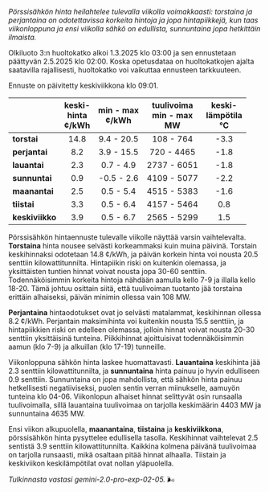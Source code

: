*Pörssisähkön hinta heilahtelee tulevalla viikolla voimakkaasti: torstaina ja perjantaina on odotettavissa korkeita hintoja ja jopa hintapiikkejä, kun taas viikonloppuna ja ensi viikolla sähkö on edullista, sunnuntaina jopa hetkittäin ilmaista.*


Olkiluoto 3:n huoltokatko alkoi 1.3.2025 klo 03:00 ja sen ennustetaan päättyvän 2.5.2025 klo 02:00. Koska opetusdataa on huoltokatkojen ajalta saatavilla rajallisesti, huoltokatko voi vaikuttaa ennusteen tarkkuuteen.

Ennuste on päivitetty keskiviikkona klo 09:01.

|    | keski-<br>hinta<br>¢/kWh | min - max<br>¢/kWh | tuulivoima<br>min - max<br>MW | keski-<br>lämpötila<br>°C |
|:-------------|:----------------:|:----------------:|:-------------:|:-------------:|
| **torstai**   |      14.8        |   9.4 - 20.5    |   108 - 764  |     -3.3      |
| **perjantai**  |      8.2         |   3.9 - 15.5    |  720 - 4465  |     -1.8      |
| **lauantai**   |      2.3         |   0.7 - 4.9     |  2737 - 6051 |     -1.8      |
| **sunnuntai**  |      0.9         |  -0.5 - 2.6     |  4109 - 5077 |     -2.2      |
| **maanantai**  |      2.5         |   0.5 - 5.4     |  4515 - 5383 |     -1.6      |
| **tiistai**    |      3.3         |   0.5 - 6.4     |  4157 - 5464 |      0.8      |
| **keskiviikko** |      3.9         |   0.5 - 6.7     |  2565 - 5299 |      1.5      |

Pörssisähkön hintaennuste tulevalle viikolle näyttää varsin vaihtelevalta. **Torstaina** hinta nousee selvästi korkeammaksi kuin muina päivinä. Torstain keskihinnaksi odotetaan 14.8 ¢/kWh, ja päivän korkein hinta voi nousta 20.5 senttiin kilowattitunnilta. Hintapiikin riski on kuitenkin olemassa, ja yksittäisten tuntien hinnat voivat nousta jopa 30-60 senttiin. Todennäköisimmin korkeita hintoja nähdään aamulla kello 7-9 ja illalla kello 18-20. Tämä johtuu osittain siitä, että tuulivoiman tuotanto jää torstaina erittäin alhaiseksi, päivän minimin ollessa vain 108 MW.

**Perjantaina** hintaodotukset ovat jo selvästi matalammat, keskihinnan ollessa 8.2 ¢/kWh. Perjantain maksimihinta voi kuitenkin nousta 15.5 senttiin, ja hintapiikkien riski on edelleen olemassa, jolloin hinnat voivat nousta 20-30 senttiin yksittäisinä tunteina. Piikkihinnat ajoittuisivat todennäköisimmin aamun (klo 7-9) ja alkuillan (klo 17-19) tunneille.

Viikonloppuna sähkön hinta laskee huomattavasti. **Lauantaina** keskihinta jää 2.3 senttiin kilowattitunnilta, ja **sunnuntaina** hinta painuu jo hyvin edulliseen 0.9 senttiin. Sunnuntaina on jopa mahdollista, että sähkön hinta painuu hetkellisesti negatiiviseksi, puolen sentin verran miinukselle, aamuyön tunteina klo 04-06. Viikonlopun alhaiset hinnat selittyvät osin runsaalla tuulivoimalla, sillä lauantaina tuulivoimaa on tarjolla keskimäärin 4403 MW ja sunnuntaina 4635 MW.

Ensi viikon alkupuolella, **maanantaina**, **tiistaina** ja **keskiviikkona**, pörssisähkön hinta pysyttelee edullisella tasolla. Keskihinnat vaihtelevat 2.5 sentistä 3.9 senttiin kilowattitunnilta. Kaikkina kolmena päivänä tuulivoimaa on tarjolla runsaasti, mikä osaltaan pitää hinnat alhaalla. Tiistain ja keskiviikon keskilämpötilat ovat nollan yläpuolella.

*Tulkinnasta vastasi gemini-2.0-pro-exp-02-05.* 🌬️

